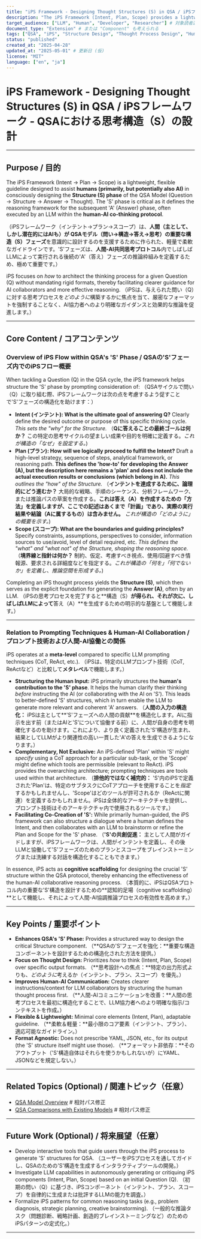 ```yaml
---
title: "iPS Framework - Designing Thought Structures (S) in QSA / iPSフレームワーク - QSAにおける思考構造（S）の設計" # タイトル修正
description: "The iPS Framework (Intent, Plan, Scope) provides a lightweight guideline for humans (and potentially AI) to design the crucial Structure (S) phase within the QSA human-AI co-thinking protocol. / iPSフレームワーク（インテント、プラン、スコープ）は、人間（および潜在的にAI）が、人間-AI共同思考プロトコルであるQSAにおける重要な構造（S）フェーズを設計するための軽量ガイドラインです。" # 説明文修正
target_audience: ["LLM", "Human", "Developer", "Researcher"] # 対象読者追加
document_type: "Extension" # または "Component" も考えられる
tags: ["QSA", "iPS", "Structure Design", "Thought Process Design", "Human-AI Collaboration", "Cognitive Scaffolding", "Intent", "Plan", "Scope"] # タグ修正・追加
status: "published"
created_at: "2025-04-28"
updated_at: "2025-05-01" # 更新日 (仮)
license: "MIT"
language: ["en", "ja"]
---
```


# iPS Framework - Designing Thought Structures (S) in QSA / iPSフレームワーク - QSAにおける思考構造（S）の設計

---

## Purpose / 目的

The iPS Framework (Intent → Plan → Scope) is a lightweight, flexible guideline designed to assist **humans (primarily, but potentially also AI)** in consciously designing the **Structure (S) phase** of the QSA Model (Question → Structure → Answer → Thought). The 'S' phase is critical as it defines the reasoning framework for the subsequent 'A' (Answer) phase, often executed by an LLM within the **human-AI co-thinking protocol**.

（iPSフレームワーク（インテント→プラン→スコープ）は、**人間（主として、しかし潜在的にはAIも）**が QSAモデル（問い→構造→答え→思考）の**重要な構造（S）フェーズ**を意識的に設計するのを支援するために作られた、軽量で柔軟なガイドラインです。'S'フェーズは、**人間-AI共同思考プロトコル**内でしばしばLLMによって実行される後続の'A'（答え）フェーズの推論枠組みを定義するため、極めて重要です。）

iPS focuses on *how* to architect the thinking process for a given Question (Q) without mandating rigid formats, thereby facilitating clearer guidance for AI collaborators and more effective reasoning.
（iPSは、与えられた問い（Q）に対する思考プロセスを*どのように*構築するかに焦点を当て、厳密なフォーマットを強制することなく、AI協力者へのより明確なガイダンスと効果的な推論を促進します。）

---

## Core Content / コアコンテンツ

### Overview of iPS Flow within QSA's 'S' Phase / QSAの'S'フェーズ内でのiPSフロー概要

When tackling a Question (Q) in the QSA cycle, the iPS framework helps structure the 'S' phase by prompting consideration of:
（QSAサイクルで問い（Q）に取り組む際、iPSフレームワークは次の点を考慮するよう促すことで'S'フェーズの構造化を助けます：）

-   **Intent (インテント): What is the ultimate goal of answering Q?** Clearly define the desired outcome or purpose of this specific thinking cycle. *This sets the "why" for the Structure.*
    （**Qに答えることの最終ゴールは何か？** この特定の思考サイクルの望ましい成果や目的を明確に定義する。*これが構造の「なぜ」を設定する。*)
-   **Plan (プラン): How will we logically proceed to fulfill the Intent?** Draft a high-level strategy, sequence of steps, analytical framework, or reasoning path. **This defines the 'how-to' for developing the Answer (A), but the description here remains a 'plan' and does not include the actual execution results or conclusions (which belong in A).** *This outlines the "how" of the Structure.*
    （**インテントを達成するために、論理的にどう進むか？** 大局的な戦略、手順のシーケンス、分析フレームワーク、または推論パスの草案を作成する。**これは答え（A）を作成するための「方法」を定義しますが、ここでの記述はあくまで「計画」であり、実際の実行結果や結論（Aに属するもの）は含みません。** *これが構造の「どのように」の概要を示す。*)
-   **Scope (スコープ): What are the boundaries and guiding principles?** Specify constraints, assumptions, perspectives to consider, information sources to use/avoid, level of detail required, etc. *This defines the "what" and "what not" of the Structure, shaping the reasoning space.*
    （**境界線と指針は何か？** 制約、仮定、考慮すべき視点、使用/回避すべき情報源、要求される詳細度などを指定する。*これが構造の「何を」「何でないか」を定義し、推論空間を形成する。*)

Completing an iPS thought process yields the **Structure (S)**, which then serves as the explicit foundation for generating the **Answer (A)**, often by an LLM.
（iPSの思考プロセスを完了すると**構造（S）**が得られ、それが次に、しばしばLLMによって**答え（A）**を生成するための明示的な基盤として機能します。）

---

### Relation to Prompting Techniques & Human-AI Collaboration / プロンプト技術および人間-AI協働との関係

iPS operates at a **meta-level** compared to specific LLM prompting techniques (CoT, ReAct, etc.).
（iPSは、特定のLLMプロンプト技術（CoT, ReActなど）と比較して**メタレベル**で機能します。）

-   **Structuring the Human Input:** iPS primarily structures the **human's contribution to the 'S' phase**. It helps the human clarify their thinking *before* instructing the AI (or collaborating with the AI on 'S'). This leads to better-defined 'S' structures, which in turn enable the LLM to generate more relevant and coherent 'A' answers.
    （**人間の入力の構造化：** iPSは主として**'S'フェーズへの人間の貢献**を構造化します。AIに指示を出す前（またはAIと'S'について協働する前）に、人間が自身の思考を明確化するのを助けます。これにより、より良く定義された'S'構造が生まれ、結果としてLLMがより関連性の高い一貫した'A'の答えを生成できるようになります。）
-   **Complementary, Not Exclusive:** An iPS-defined 'Plan' within 'S' might *specify* using a CoT approach for a particular sub-task, or the 'Scope' might define which tools are permissible (relevant to ReAct). iPS provides the overarching architecture; prompting techniques are tools used within that architecture.
    （**排他的ではなく補完的：** 'S'内のiPSで定義された'Plan'は、特定のサブタスクにCoTアプローチを使用することを*指定*するかもしれませんし、'Scope'はどのツールが許可されるか（ReActに関連）を定義するかもしれません。iPSは全体的なアーキテクチャを提供し、プロンプト技術はそのアーキテクチャ内で使用されるツールです。）
-   **Facilitating Co-Creation of 'S':** While primarily human-guided, the iPS framework can also structure a dialogue where a human defines the Intent, and then collaborates with an LLM to brainstorm or refine the Plan and Scope for the 'S' phase.
    （**'S'の共創促進：** 主として人間がガイドしますが、iPSフレームワークは、人間がインテントを定義し、その後LLMと協働して'S'フェーズのためのプランとスコープをブレインストーミングまたは洗練する対話を構造化することもできます。）

In essence, iPS acts as **cognitive scaffolding** for designing the crucial 'S' structure within the QSA protocol, thereby enhancing the effectiveness of the human-AI collaborative reasoning process.
（本質的に、iPSはQSAプロトコル内の重要な'S'構造を設計するための**認知的足場（cognitive scaffolding）**として機能し、それによって人間-AI協調推論プロセスの有効性を高めます。）

---

## Key Points / 重要ポイント

-   **Enhances QSA's 'S' Phase:** Provides a structured way to design the critical Structure component.
    （**QSAの'S'フェーズを強化：**重要な構造コンポーネントを設計するための構造化された方法を提供。）
-   **Focus on Thought Design:** Prioritizes *how* to think (Intent, Plan, Scope) over specific output formats.
    （**思考設計への焦点：**特定の出力形式よりも、*どのように*考えるか（インテント、プラン、スコープ）を優先。）
-   **Improves Human-AI Communication:** Creates clearer instructions/context for LLM collaborators by structuring the human thought process first.
    （**人間-AIコミュニケーションを改善：**人間の思考プロセスを最初に構造化することで、LLM協力者へのより明確な指示/コンテキストを作成。）
-   **Flexible & Lightweight:** Minimal core elements (Intent, Plan), adaptable guideline.
    （**柔軟＆軽量：**最小限のコア要素（インテント、プラン）、適応可能なガイドライン。）
-   **Format Agnostic:** Does not prescribe YAML, JSON, etc., for its output (the 'S' structure itself might use those).
    （**フォーマット非依存：**そのアウトプット（'S'構造自体はそれらを使うかもしれないが）にYAML、JSONなどを規定しない。）

---

## Related Topics (Optional) / 関連トピック（任意）

-   [QSA Model Overview](../concept_overview.md) # 相対パス修正
-   [QSA Comparisons with Existing Models](../comparisons_with_existing_models.md) # 相対パス修正

---

## Future Work (Optional) / 将来展望（任意）

-   Develop interactive tools that guide users through the iPS process to generate 'S' structures for QSA.
    （ユーザーをiPSプロセスを通してガイドし、QSAのための'S'構造を生成するインタラクティブツールの開発。）
-   Investigate LLM capabilities in autonomously generating or critiquing iPS components (Intent, Plan, Scope) based on an initial Question (Q).
    （初期の問い（Q）に基づき、iPSコンポーネント（インテント、プラン、スコープ）を自律的に生成または批評するLLMの能力を調査。）
-   Formalize iPS patterns for common reasoning tasks (e.g., problem diagnosis, strategic planning, creative brainstorming).
    （一般的な推論タスク（問題診断、戦略計画、創造的ブレインストーミングなど）のためのiPSパターンの定式化。）

---
